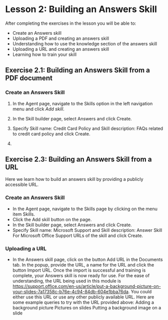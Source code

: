 # Lesson 2: Building an Answers Skill

After completing the exercises in the lesson you will be able to:

- Create an Answers skill
- Uploading a PDF and creating an answers skill
- Understanding how to use the knowledge section of the answers skill
- Uploading a URL and creating an answers skill
- Learning how to train your skill

## Exercise 2.1: Building an Answers Skill from a PDF document


### Create an Answers Skill

1. In the Agent page, navigate to the Skills option in the left navigation menu and click _Add skill_.

2. In the Skill builder page, select Answers and click Create.

3. Specify Skill name: Credit Card Policy and Skill description: FAQs related to credit card policy and click Create.

4.

## Exercise 2.3: Building an Answers Skill from a URL

Here we learn how to build an answers skill by providing a publicly accessible URL. 

### Create an Answers Skill
- In the Agent page, navigate to the Skills page by clicking on the menu item Skills.
- Click the Add skill button on the page.
- In the Skill builder page, select Answers and click Create.
- Specify Skill name: Microsoft Support and Skill description: Answer Skill For Microsoft Office Support URLs of the skill and click Create. 

### Uploading a URL

- In the Answers skill page, click on the button Add URL in the Documents tab. In the popup, provide the URL, a name for the URL and click the button Import URL. 
Once the import is successful and training is complete, your Answers skill is now ready for use.
For the ease of understanding, the URL being used in this module is https://support.office.com/en-us/article/put-a-background-picture-on-your-slides-7a17358c-b76e-4c94-84db-604e1bba76da. You could either use this URL or use any other publicly available URL.
Here are some example queries to try with the URL provided above:
Adding a background picture
Pictures on slides
Putting a background image on a slide


